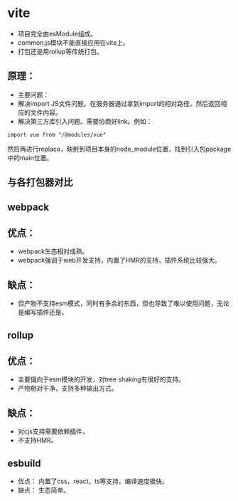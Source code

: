 # vite
- 项目完全由esModule组成。
- common.js模块不能直接应用在vite上。
- 打包还是用rollup等传统打包。

## 原理：
- 主要问题：
- 解决import JS文件问题。在服务器通过拿到import的相对路径，然后返回相应的文件内容。
- 解决第三方库引入问题。需要协商好link。例如：
```JS
import vue from "/@modules/vue"
```
然后再进行replace，映射到项目本身的node_module位置，找到引入包package中的main位置。

## 与各打包器对比

## webpack
## 优点：
  - webpack生态相对成熟。
  - webpack强调于web开发支持，内置了HMR的支持，插件系统比较强大。
## 缺点：
  - 但产物不支持esm模式，同时有多余的东西，但也导致了难以使用问题，无论是编写插件还是。

## rollup
## 优点：
  - 主要偏向于esm模块的开发，对tree shaking有很好的支持。
  - 产物相对干净，支持多种输出方式。
## 缺点：
  - 对cjs支持需要依赖插件，
  - 不支持HMR。

## esbuild
- 优点： 内置了css，react，ts等支持，编译速度极快。
- 缺点： 生态简单。

